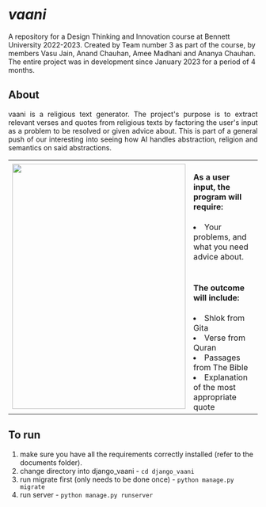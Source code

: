 # *vaani* <br>

A repository for a Design Thinking and Innovation course at Bennett University 2022-2023. Created by Team number 3 as part of the course, by members Vasu Jain, Anand Chauhan, Amee Madhani and Ananya Chauhan. The entire project was in development since January 2023 for a period of 4 months.

## About

<p align="justify">
vaani is a religious text generator. The project's purpose is to extract relevant verses and quotes from religious texts by factoring the user's input as a problem to be resolved or given advice about. This is part of a general push of our interesting into seeing how AI handles abstraction, religion and semantics on said abstractions. </p>
  
  <table align="center">
  <tr>
    <td>
      <img src="https://user-images.githubusercontent.com/91457798/227113490-83134913-5e0c-49e2-abff-c065d546afde.png" width=350px height=496px>
    </td>

  <td>
  <h4> As a user input, the program will require: </h4>
  <li> Your problems, and what you need advice about. </li>
  <br>
  
  <h4> The outcome will include: </h4>
  <li> Shlok from Gita </ul>
  <li> Verse from Quran </ul>
  <li> Passages from The Bible </li>
  <li> Explanation of the most appropriate quote </li>
  </td>
  </tr>
  </table>

## To run

1. make sure you have all the requirements correctly installed (refer to the documents folder).
2. change directory into django_vaani - `cd django_vaani`
3. run migrate first (only needs to be done once) - `python manage.py migrate`
4. run server - `python manage.py runserver`
